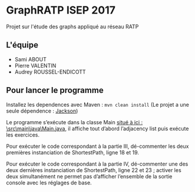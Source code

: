 # GraphRATP ISEP 2017
Projet sur l'étude des graphs appliqué au réseau RATP 
## L'équipe
- Sami ABOUT
- Pierre VALENTIN
- Audrey ROUSSEL-ENDICOTT

## Pour lancer le programme
Installez les dependences avec Maven : ``` mvn clean install ``` 
(Le projet a une seule dépendence : [Jackson](https://github.com/FasterXML/jackson))

Le programme s’exécute dans la classe Main [situé à ici : \src\main\java\Main.java](https://github.com/Focom/GraphRATP/blob/master/src/main/java/Main.java), il affiche
tout d’abord l’adjacency list puis exécute les exercices.

Pour exécuter le code correspondant à la partie III, dé-commenter les deux premières instanciation
de ShortestPath, ligne 18 et 19.

Pour exécuter le code correspondant à la partie IV, dé-commenter une des deux dernières
instanciation de ShortestPath, ligne 22 et 23 ; activer les deux simultanément ne permet pas
d’afficher l’ensemble de la sortie console avec les réglages de base.
